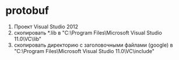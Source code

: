 protobuf
========
1) Проект Visual Studio 2012
2) скопировать *.lib в "C:\Program Files\Microsoft Visual Studio 11.0\VC\lib"
3) скопировать директорию с заголовочными файлами (google) в "C:\Program Files\Microsoft Visual Studio 11.0\VC\include\"
